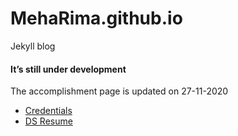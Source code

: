 # MehaRima.github.io
 Jekyll blog 
#### It’s still under development
The accomplishment page is updated on 27-11-2020
- [Credentials](https://meharima.github.io/blog/)
- [DS Resume](https://meharima.github.io/DS.html)
 




